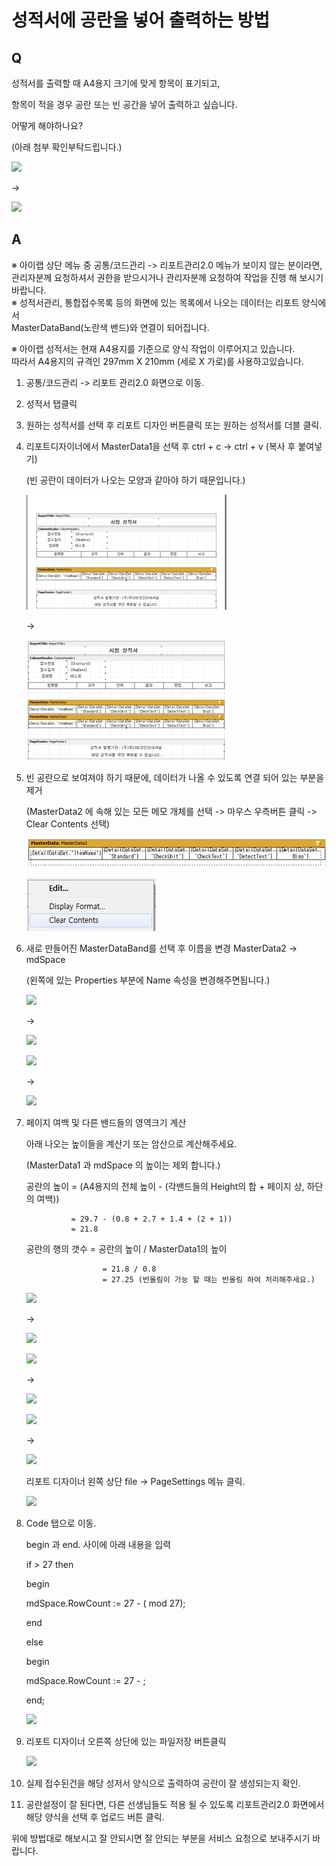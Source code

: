 # 성적서에 공란을 넣어 출력하는 방법

## Q

성적서를 출력할 때 A4용지 크기에 맞게 항목이 표기되고,

항목이 적을 경우 공란 또는 빈 공간을 넣어 출력하고 싶습니다.

어떻게 해야하나요?

\(아래 첨부 확인부탁드립니다.\)

![](https://github.com/wooritech/ilab-user-manual/tree/dc2557ca13b72c21cc07884c110e4e7920bff543/assets/faq/002-17/01공란이_없는_양식.1.png)

-&gt; 

![](https://github.com/wooritech/ilab-user-manual/tree/dc2557ca13b72c21cc07884c110e4e7920bff543/assets/faq/002-17/02잘못된_행계산.1.png)

## A

※ 아이랩 상단 메뉴 중 공통/코드관리 -&gt; 리포트관리2.0 메뉴가 보이지 않는 분이라면,  
관리자분께 요청하셔서 권한을 받으시거나 관리자분께 요청하여 작업을 진행 해 보시기 바랍니다.  
※ 성적서관리, 통합접수목록 등의 화면에 있는 목록에서 나오는 데이터는 리포트 양식에서  
MasterDataBand\(노란색 밴드\)와 연결이 되어집니다.

※ 아이랩 성적서는 현재 A4용지를 기준으로 양식 작업이 이루어지고 있습니다.  
따라서 A4용지의 규격인 297mm X 210mm \(세로 X 가로\)를 사용하고있습니다.

1. 공통/코드관리 -&gt; 리포트 관리2.0 화면으로 이동.  
2. 성적서 탭클릭  
3. 원하는 성적서를 선택 후 리포트 디자인 버튼클릭 또는 원하는 성적서를 더블 클릭.  
4. 리포트디자이너에서 MasterData1을 선택 후 ctrl + c -&gt; ctrl + v \(복사 후 붙여넣기\)  

   \(빈 공란이 데이터가 나오는 모양과 같아야 하기 때문입니다.\)  

   ![](../.gitbook/assets/03%20%2828%29.png)

   -&gt;

   ![](../.gitbook/assets/04-2%20%282%29.png)

5. 빈 공란으로 보여져야 하기 때문에, 데이터가 나올 수 있도록 연결 되어 있는 부분을 제거  

   \(MasterData2 에 속해 있는 모든 메모 개체를 선택 -&gt; 마우스 우측버튼 클릭 -&gt; Clear Contents 선택\)  

   ![](../.gitbook/assets/05%20%2824%29.png)

   ![](../.gitbook/assets/06clearcontents.png)

6. 새로 만들어진 MasterDataBand를 선택 후 이름을 변경 MasterData2 -&gt; mdSpace  

   \(왼쪽에 있는 Properties 부분에 Name 속성을 변경해주면됩니다.\)  

   ![](https://github.com/wooritech/ilab-user-manual/tree/dc2557ca13b72c21cc07884c110e4e7920bff543/assets/faq/002-17/07mdSpace1.png)

   -&gt; 

   ![](https://github.com/wooritech/ilab-user-manual/tree/dc2557ca13b72c21cc07884c110e4e7920bff543/assets/faq/002-17/07mdSpace.png)

   ![](https://github.com/wooritech/ilab-user-manual/tree/dc2557ca13b72c21cc07884c110e4e7920bff543/assets/faq/002-17/07mdSpace2.png)

   -&gt; 

   ![](https://github.com/wooritech/ilab-user-manual/tree/dc2557ca13b72c21cc07884c110e4e7920bff543/assets/faq/002-17/07mdSpace3.png)

7. 페이지 여백 및 다른 밴드들의 영역크기 계산  

   아래 나오는 높이들을 계산기 또는 암산으로 계산해주세요.  

   \(MasterData1 과 mdSpace 의 높이는 제외 합니다.\)  

   공란의 높이 = \(A4용지의 전체 높이 - \(각밴드들의 Height의 합 + 페이지 상, 하단의 여백\)\)  

   ```text
             = 29.7 - (0.8 + 2.7 + 1.4 + (2 + 1))  
             = 21.8  
   ```

   공란의 행의 갯수 = 공란의 높이 / MasterData1의 높이  

   ```text
                    = 21.8 / 0.8  
                    = 27.25 (반올림이 가능 할 때는 반올림 하여 처리해주세요.)  
   ```

   ![](https://github.com/wooritech/ilab-user-manual/tree/dc2557ca13b72c21cc07884c110e4e7920bff543/assets/faq/002-17/08ReportTitleHeight.png)

   -&gt; 

   ![](https://github.com/wooritech/ilab-user-manual/tree/dc2557ca13b72c21cc07884c110e4e7920bff543/assets/faq/002-17/09ReportTitle.png)

   ![](https://github.com/wooritech/ilab-user-manual/tree/dc2557ca13b72c21cc07884c110e4e7920bff543/assets/faq/002-17/10ColumnHeader.png)

   -&gt; 

   ![](https://github.com/wooritech/ilab-user-manual/tree/dc2557ca13b72c21cc07884c110e4e7920bff543/assets/faq/002-17/11ColumnHeaderHeight.png)

   ![](https://github.com/wooritech/ilab-user-manual/tree/dc2557ca13b72c21cc07884c110e4e7920bff543/assets/faq/002-17/12Pagefooter.png)

   -&gt; 

   ![](https://github.com/wooritech/ilab-user-manual/tree/dc2557ca13b72c21cc07884c110e4e7920bff543/assets/faq/002-17/13PagefooterHeight.png)

   리포트 디자이너 왼쪽 상단 file -&gt; PageSettings 메뉴 클릭.  

   ![](https://github.com/wooritech/ilab-user-manual/tree/dc2557ca13b72c21cc07884c110e4e7920bff543/assets/faq/002-17/14PageSettings.png)

8. Code 탭으로 이동.  

   begin 과 end. 사이에 아래 내용을 입력  

   if  &gt; 27 then  

   begin  

    mdSpace.RowCount := 27 - \( mod 27\);  

   end  

   else  

   begin  

    mdSpace.RowCount := 27 - ;  

   end;  

   ![](https://github.com/wooritech/ilab-user-manual/tree/dc2557ca13b72c21cc07884c110e4e7920bff543/assets/faq/002-17/15코딩.png)

9. 리포트 디자이너 오른쪽 상단에 있는 파일저장 버튼클릭  

   ![](https://github.com/wooritech/ilab-user-manual/tree/dc2557ca13b72c21cc07884c110e4e7920bff543/assets/faq/002-17/16파일저장.png)

10. 실제 접수된건을 해당 성저서 양식으로 출력하여 공란이 잘 생성되는지 확인.  
11. 공란설정이 잘 된다면, 다른 선생님들도 적용 될 수 있도록 리포트관리2.0 화면에서 해당 양식을 선택 후 업로드 버튼 클릭.  

위에 방법대로 해보시고 잘 안되시면 잘 안되는 부분을 서비스 요청으로 보내주시기 바랍니다.

